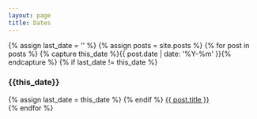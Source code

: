 ```yaml
---
layout: page
title: Dates
---
```


<div>
  {% assign last_date = '' %}
  {% assign posts = site.posts %}
  {% for post in posts %}
    {% capture this_date %}{{ post.date | date: '%Y-%m' }}{% endcapture %}
    {% if last_date != this_date %}
      <h3>{{this_date}}</h3>
      {% assign last_date = this_date %}
    {% endif %}
    <a href="{{ site.baseurl }}{{ post.url }}">{{ post.title }}</a><br>
  {% endfor %}
</div>
